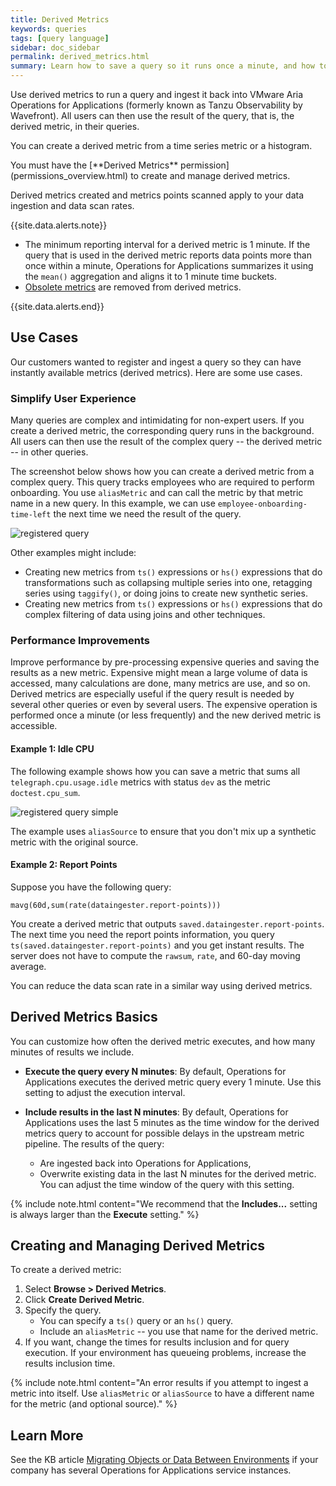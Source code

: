 ```yaml
---
title: Derived Metrics
keywords: queries
tags: [query language]
sidebar: doc_sidebar
permalink: derived_metrics.html
summary: Learn how to save a query so it runs once a minute, and how to use the derived metric elsewhere.
---
```


Use derived metrics to run a query and ingest it back into VMware Aria Operations for Applications (formerly known as Tanzu Observability by Wavefront). All users can then use the result of the query, that is, the derived metric, in their queries.

You can create a derived metric from a time series metric or a histogram.


<div markdown="span" class="alert alert-info">You must have the [**Derived Metrics** permission](permissions_overview.html) to create and manage derived metrics.</div>

Derived metrics created and metrics points scanned apply to your data ingestion and data scan rates.

{{site.data.alerts.note}}
  <ul>
    <li>
      The minimum reporting interval for a derived metric is 1 minute. If the query that is used in the derived metric reports data points more than once within a minute, Operations for Applications summarizes it using the <code>mean()</code> aggregation and aligns it to 1 minute time buckets.
    </li>
    <li>
      <a href="metrics_managing.html#obsolete-metrics">Obsolete metrics</a> are removed from derived metrics.
    </li>
  </ul>
{{site.data.alerts.end}}

## Use Cases

Our customers wanted to register and ingest a query so they can have instantly available metrics (derived metrics). Here are some use cases.

### Simplify User Experience

Many queries are complex and intimidating for non-expert users. If you create a derived metric, the corresponding query runs in the background. All users can then use the result of the complex query -- the derived metric -- in other queries.

The screenshot below shows how you can create a derived metric from a complex query. This query tracks employees who are required to perform onboarding. You use `aliasMetric` and can call the metric by that metric name in a new query. In this example, we can use `employee-onboarding-time-left` the next time we need the result of the query.

![registered query](images/registered_query.png)

Other examples might include:
* Creating new metrics from `ts()` expressions or `hs()` expressions that do transformations such as collapsing multiple series into one, retagging series using `taggify()`, or doing joins to create new synthetic series.
* Creating new metrics from `ts()` expressions or `hs()` expressions that do complex filtering of data using joins and other techniques.

### Performance Improvements

Improve performance by pre-processing expensive queries and saving the results as a new metric. Expensive might mean a large volume of data is accessed, many calculations are done, many metrics are use, and so on. Derived metrics are especially useful if the query result is needed by several other queries or even by several users. The expensive operation is performed once a minute (or less frequently) and the new derived metric is accessible.

#### Example 1: Idle CPU

The following example shows how you can save a metric that sums all `telegraph.cpu.usage.idle` metrics with status `dev` as the metric `doctest.cpu_sum`.

![registered query simple](images/registered_query_simple.png)

The example uses `aliasSource` to ensure that you don't mix up a synthetic metric with the original source.

#### Example 2: Report Points

Suppose you have the following query:

`mavg(60d,sum(rate(dataingester.report-points)))`

You create a derived metric that outputs `saved.dataingester.report-points`. The next time you need the report points information, you query `ts(saved.dataingester.report-points)` and you get instant results. The server does not have to compute the `rawsum`, `rate`, and 60-day moving average.

You can reduce the data scan rate in a similar way using derived metrics.

## Derived Metrics Basics

You can customize how often the derived metric executes, and how many minutes of results we include.

* **Execute the query every N minutes**: By default, Operations for Applications executes the derived metric query every 1 minute. Use this setting to adjust the execution interval.

* **Include results in the last N minutes**: By default, Operations for Applications uses the last 5 minutes as the time window for the derived metrics query to account for possible delays in the upstream metric pipeline. The results of the query:
  - Are ingested back into Operations for Applications,
  - Overwrite existing data in the last N minutes for the derived metric. You can adjust the time window of the query with this setting.

{% include note.html content="We recommend that the **Includes...** setting is always larger than the **Execute** setting." %}

## Creating and Managing Derived Metrics

To create a derived metric:

1. Select **Browse > Derived Metrics**.
2. Click **Create Derived Metric**.
3. Specify the query.
   * You can specify a `ts()` query or an `hs()` query.
   * Include an `aliasMetric` -- you use that name for the derived metric.
4. If you want, change the times for results inclusion and for query execution. If your environment has queueing problems, increase the results inclusion time.

{% include note.html content="An error results if you attempt to ingest a metric into itself. Use `aliasMetric` or `aliasSource` to have a different name for the metric (and optional source)." %}

## Learn More

See the KB article [Migrating Objects or Data Between Environments](https://help.wavefront.com/hc/en-us/articles/360053164791-Migrating-Objects-or-Data-Between-Tanzu-Observability-Environments) if your company has several Operations for Applications service instances.
